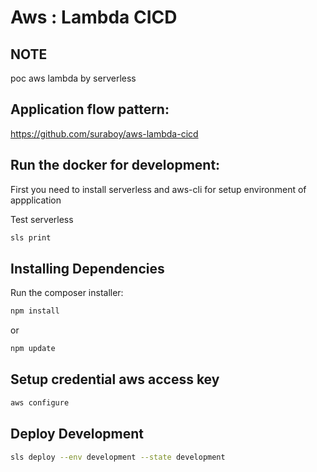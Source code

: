 Aws : Lambda CICD
======

NOTE
----
poc aws lambda by serverless 

Application flow pattern:
---------------------
https://github.com/suraboy/aws-lambda-cicd

Run the docker for development:
---------------------
First you need to install serverless and aws-cli for setup environment of appplication

Test serverless
```bash
sls print
```

Installing Dependencies
------------------------------------
Run the composer installer:

```bash
npm install
```
or
```bash
npm update
```

Setup credential aws access key
------------------------------------
```bash
aws configure
```

Deploy Development
------------------------------------
```bash
sls deploy --env development --state development
```

